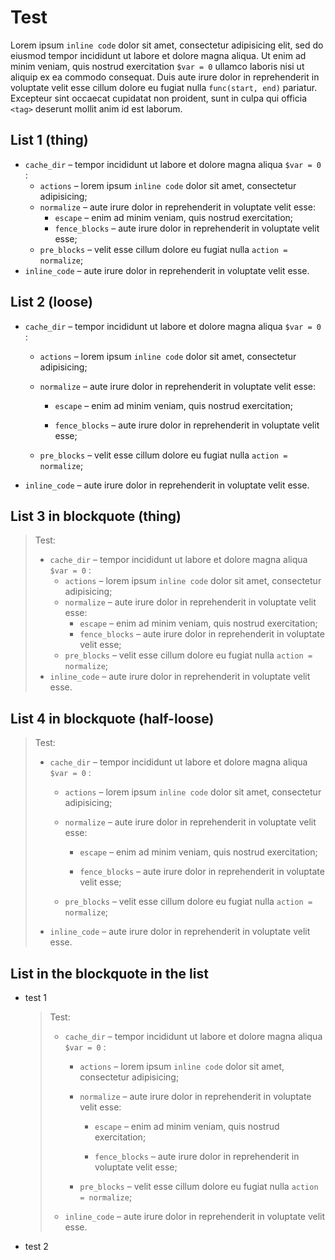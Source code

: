 # Test

Lorem ipsum `inline code` dolor sit amet, consectetur adipisicing elit, sed do eiusmod
tempor incididunt ut labore et dolore magna aliqua. Ut enim ad minim veniam,
quis nostrud exercitation `$var = 0` ullamco laboris nisi ut aliquip ex ea commodo
consequat. Duis aute irure dolor in reprehenderit in voluptate velit esse
cillum dolore eu fugiat nulla `func(start, end)` pariatur. Excepteur sint occaecat cupidatat non
proident, sunt in culpa qui officia `<tag>` deserunt mollit anim id est laborum.

## List 1 (thing)

- `cache_dir` – tempor incididunt ut labore et dolore magna aliqua `$var = 0` :
  - `actions` – lorem ipsum `inline code` dolor sit amet, consectetur adipisicing;
  - `normalize` – aute irure dolor in reprehenderit in voluptate velit esse:
    - `escape` – enim ad minim veniam, quis nostrud exercitation;
    - `fence_blocks` – aute irure dolor in reprehenderit in voluptate velit esse;
  - `pre_blocks` – velit esse cillum dolore eu fugiat nulla `action = normalize`;
- `inline_code` – aute irure dolor in reprehenderit in voluptate velit esse.

## List 2 (loose)

- `cache_dir` – tempor incididunt ut labore et dolore magna aliqua `$var = 0` :

  - `actions` – lorem ipsum `inline code` dolor sit amet, consectetur adipisicing;

  - `normalize` – aute irure dolor in reprehenderit in voluptate velit esse:

    - `escape` – enim ad minim veniam, quis nostrud exercitation;

    - `fence_blocks` – aute irure dolor in reprehenderit in voluptate velit esse;

  - `pre_blocks` – velit esse cillum dolore eu fugiat nulla `action = normalize`;

- `inline_code` – aute irure dolor in reprehenderit in voluptate velit esse.

## List 3 in blockquote (thing)

> Test:
>
> - `cache_dir` – tempor incididunt ut labore et dolore magna aliqua `$var = 0` :
>   - `actions` – lorem ipsum `inline code` dolor sit amet, consectetur adipisicing;
>   - `normalize` – aute irure dolor in reprehenderit in voluptate velit esse:
>     - `escape` – enim ad minim veniam, quis nostrud exercitation;
>     - `fence_blocks` – aute irure dolor in reprehenderit in voluptate velit esse;
>   - `pre_blocks` – velit esse cillum dolore eu fugiat nulla `action = normalize`;
> - `inline_code` – aute irure dolor in reprehenderit in voluptate velit esse.

## List 4 in blockquote (half-loose)

> Test:
>
> - `cache_dir` – tempor incididunt ut labore et dolore magna aliqua `$var = 0` :
>
>   - `actions` – lorem ipsum `inline code` dolor sit amet, consectetur adipisicing;
>
>   - `normalize` – aute irure dolor in reprehenderit in voluptate velit esse:
>
>     - `escape` – enim ad minim veniam, quis nostrud exercitation;
>
>     - `fence_blocks` – aute irure dolor in reprehenderit in voluptate velit esse;
>
>   - `pre_blocks` – velit esse cillum dolore eu fugiat nulla `action = normalize`;
>
> - `inline_code` – aute irure dolor in reprehenderit in voluptate velit esse.

## List in the blockquote in the list

- test 1
  > Test:
  >
  > - `cache_dir` – tempor incididunt ut labore et dolore magna aliqua `$var = 0` :
  >
  >   - `actions` – lorem ipsum `inline code` dolor sit amet, consectetur adipisicing;
  >
  >   - `normalize` – aute irure dolor in reprehenderit in voluptate velit esse:
  >
  >     - `escape` – enim ad minim veniam, quis nostrud exercitation;
  >
  >     - `fence_blocks` – aute irure dolor in reprehenderit in voluptate velit esse;
  >
  >   - `pre_blocks` – velit esse cillum dolore eu fugiat nulla `action = normalize`;
  >
  > - `inline_code` – aute irure dolor in reprehenderit in voluptate velit esse.

- test 2
